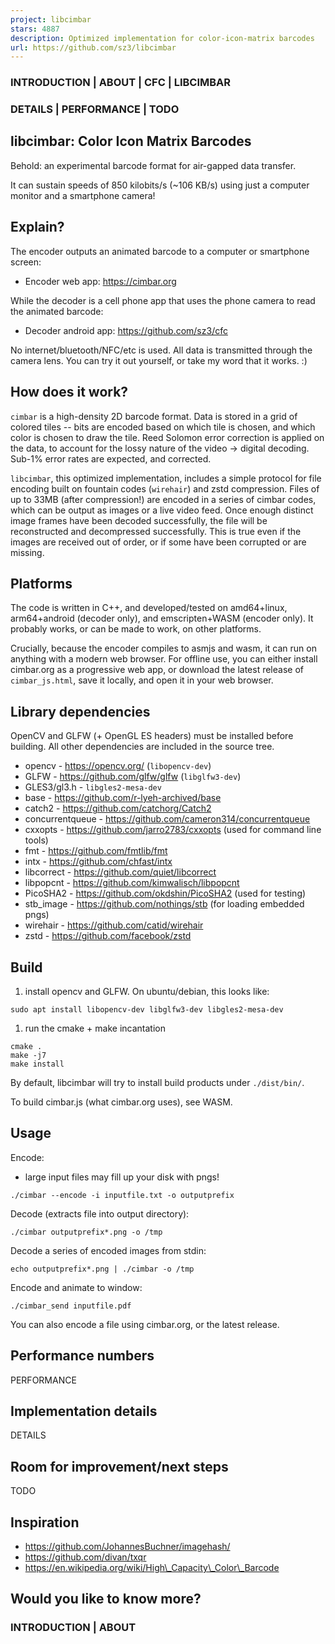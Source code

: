 ```yaml
---
project: libcimbar
stars: 4887
description: Optimized implementation for color-icon-matrix barcodes
url: https://github.com/sz3/libcimbar
---
```


### INTRODUCTION | ABOUT | CFC | LIBCIMBAR

### DETAILS | PERFORMANCE | TODO

libcimbar: Color Icon Matrix Barcodes
-------------------------------------

Behold: an experimental barcode format for air-gapped data transfer.

It can sustain speeds of 850 kilobits/s (~106 KB/s) using just a computer monitor and a smartphone camera!

Explain?
--------

The encoder outputs an animated barcode to a computer or smartphone screen:

-   Encoder web app: https://cimbar.org

While the decoder is a cell phone app that uses the phone camera to read the animated barcode:

-   Decoder android app: https://github.com/sz3/cfc

No internet/bluetooth/NFC/etc is used. All data is transmitted through the camera lens. You can try it out yourself, or take my word that it works. :)

How does it work?
-----------------

`cimbar` is a high-density 2D barcode format. Data is stored in a grid of colored tiles -- bits are encoded based on which tile is chosen, and which color is chosen to draw the tile. Reed Solomon error correction is applied on the data, to account for the lossy nature of the video -> digital decoding. Sub-1% error rates are expected, and corrected.

`libcimbar`, this optimized implementation, includes a simple protocol for file encoding built on fountain codes (`wirehair`) and zstd compression. Files of up to 33MB (after compression!) are encoded in a series of cimbar codes, which can be output as images or a live video feed. Once enough distinct image frames have been decoded successfully, the file will be reconstructed and decompressed successfully. This is true even if the images are received out of order, or if some have been corrupted or are missing.

Platforms
---------

The code is written in C++, and developed/tested on amd64+linux, arm64+android (decoder only), and emscripten+WASM (encoder only). It probably works, or can be made to work, on other platforms.

Crucially, because the encoder compiles to asmjs and wasm, it can run on anything with a modern web browser. For offline use, you can either install cimbar.org as a progressive web app, or download the latest release of `cimbar_js.html`, save it locally, and open it in your web browser.

Library dependencies
--------------------

OpenCV and GLFW (+ OpenGL ES headers) must be installed before building. All other dependencies are included in the source tree.

-   opencv - https://opencv.org/ (`libopencv-dev`)
-   GLFW - https://github.com/glfw/glfw (`libglfw3-dev`)
-   GLES3/gl3.h - `libgles2-mesa-dev`
-   base - https://github.com/r-lyeh-archived/base
-   catch2 - https://github.com/catchorg/Catch2
-   concurrentqueue - https://github.com/cameron314/concurrentqueue
-   cxxopts - https://github.com/jarro2783/cxxopts (used for command line tools)
-   fmt - https://github.com/fmtlib/fmt
-   intx - https://github.com/chfast/intx
-   libcorrect - https://github.com/quiet/libcorrect
-   libpopcnt - https://github.com/kimwalisch/libpopcnt
-   PicoSHA2 - https://github.com/okdshin/PicoSHA2 (used for testing)
-   stb\_image - https://github.com/nothings/stb (for loading embedded pngs)
-   wirehair - https://github.com/catid/wirehair
-   zstd - https://github.com/facebook/zstd

Build
-----

1.  install opencv and GLFW. On ubuntu/debian, this looks like:

```
sudo apt install libopencv-dev libglfw3-dev libgles2-mesa-dev
```

1.  run the cmake + make incantation

```
cmake .
make -j7
make install
```

By default, libcimbar will try to install build products under `./dist/bin/`.

To build cimbar.js (what cimbar.org uses), see WASM.

Usage
-----

Encode:

-   large input files may fill up your disk with pngs!

```
./cimbar --encode -i inputfile.txt -o outputprefix
```

Decode (extracts file into output directory):

```
./cimbar outputprefix*.png -o /tmp
```

Decode a series of encoded images from stdin:

```
echo outputprefix*.png | ./cimbar -o /tmp
```

Encode and animate to window:

```
./cimbar_send inputfile.pdf
```

You can also encode a file using cimbar.org, or the latest release.

Performance numbers
-------------------

PERFORMANCE

Implementation details
----------------------

DETAILS

Room for improvement/next steps
-------------------------------

TODO

Inspiration
-----------

-   https://github.com/JohannesBuchner/imagehash/
-   https://github.com/divan/txqr
-   https://en.wikipedia.org/wiki/High\_Capacity\_Color\_Barcode

Would you like to know more?
----------------------------

### INTRODUCTION | ABOUT
